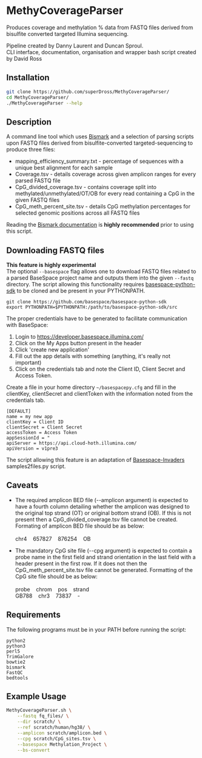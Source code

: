 # MethyCoverageParser
Produces coverage and methylation % data from FASTQ files derived from bisulfite converted targeted Illumina sequencing.

Pipeline created by Danny Laurent and Duncan Sproul. <br />
CLI interface, documentation, organisation and wrapper bash script created by David Ross

## Installation
```bash
git clone https://github.com/superDross/MethyCoverageParser/
cd MethyCoverageParser/
./MethyCoverageParser --help
```
## Description
A command line tool which uses [Bismark](https://www.bioinformatics.babraham.ac.uk/projects/bismark/) and a selection of parsing scripts upon FASTQ files derived from bisulfite-converted targeted-sequencing to produce three files: <br />
- mapping_efficiency_summary.txt - percentage of sequences with a unique best alignment for each sample <br />
- Coverage.tsv - details coverage across given amplicon ranges for every parsed FASTQ file <br />
- CpG_divided_coverage.tsv - contains coverage split into methylated/unmethylated/OT/OB for every read containing a CpG in the given FASTQ files <br />
- CpG_meth_percent_site.tsv - details CpG methylation percentages for selected genomic positions across all FASTQ files

Reading the [Bismark documentation](https://www.bioinformatics.babraham.ac.uk/projects/bismark/Bismark_User_Guide.pdf) is **highly recommended** prior to using this script.

## Downloading FASTQ files
**This feature is highly experimental** <br />
The optional ```--basespace``` flag allows one to download FASTQ files related to a parsed BaseSpace project name and outputs them into the given ```--fastq``` directory. The script allowing this functionality requires [basespace-python-sdk](https://github.com/basespace/basespace-python-sdk) to be cloned and be present in your PYTHONPATH. 
```
git clone https://github.com/basespace/basespace-python-sdk
export PYTHONPATH=$PYTHONPATH:/path/to/basespace-python-sdk/src
```
The proper credentials have to be generated to facilitate communication with BaseSpace:

1. Login to https://developer.basespace.illumina.com/
2. Click on the My Apps button present in the header 
3. Click 'create new application'
4. Fill out the app details with something (anything, it's really not important)
5. Click on the credentials tab and note the Client ID, Client Secret and Access Token.

Create a file in your home directory ```~/basespacepy.cfg``` and fill in the clientKey, clientSecret and clientToken with the information noted from the credentials tab.
```
[DEFAULT]
name = my new app
clientKey = Client ID
clientSecret = Client Secret
accessToken = Access Token
appSessionId = "
apiServer = https://api.cloud-hoth.illumina.com/
apiVersion = v1pre3
```
The script allowing this feature is an adaptation of [Basespace-Invaders](https://github.com/nh13/basespace-invaders) samples2files.py script.

## Caveats
- The required amplicon BED file (--amplicon argument) is expected to have a fourth column detailing whether the amplicon was designed to the original top strand (OT) or original bottom strand (OB). If this is not present then a CpG_divided_coverage.tsv file cannot be created. Formating of amplicon BED file should be as below: <br /> <br />
       chr4&nbsp;&nbsp;&nbsp;&nbsp;657827&nbsp;&nbsp;&nbsp;&nbsp;876254&nbsp;&nbsp;&nbsp;&nbsp;OB

- The mandatory CpG site file (--cpg argument) is expected to contain a probe name in the first field and strand orientation in the last field with a header present in the first row. If it does not then the CpG_meth_percent_site.tsv file cannot be generated. Formatting of the CpG site file should be as below: <br /> <br />
        probe&nbsp;&nbsp;&nbsp;&nbsp;chrom&nbsp;&nbsp;&nbsp;&nbsp;pos&nbsp;&nbsp;&nbsp;&nbsp;strand <br />
        GB788&nbsp;&nbsp;&nbsp;&nbsp;chr3&nbsp;&nbsp;&nbsp;&nbsp;73837&nbsp;&nbsp;&nbsp;&nbsp;-

## Requirements
The following programs must be in your PATH before running the script:
```
python2
python3 
perl5 
TrimGalore 
bowtie2 
bismark 
FastQC 
bedtools
```
## Example Usage
```bash
MethyCoverageParser.sh \
	--fastq fq_files/ \
	--dir scratch/ \
	--ref scratch/human/hg38/ \
	--amplicon scratch/amplicon.bed \
	--cpg scratch/CpG_sites.tsv \
	--basespace Methylation_Project \
	--bs-convert
```



